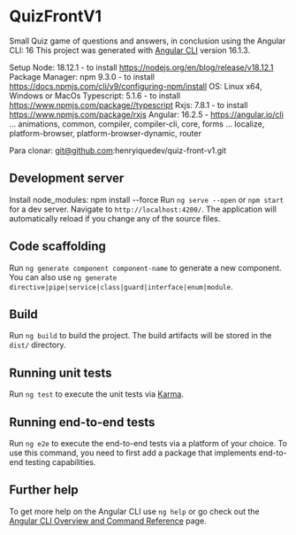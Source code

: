 # QuizFrontV1

Small Quiz game of questions and answers, in conclusion using the Angular CLI: 16
This project was generated with [Angular CLI](https://github.com/angular/angular-cli) version 16.1.3. 

Setup
Node: 18.12.1 - to install <a>https://nodejs.org/en/blog/release/v18.12.1</a>
Package Manager: npm 9.3.0 - to install <a>https://docs.npmjs.com/cli/v9/configuring-npm/install</a>
OS: Linux x64, Windows or MacOs
Typescript: 5.1.6 - to install <a>https://www.npmjs.com/package//typescript</a>
Rxjs: 7.8.1 - to install <a>https://www.npmjs.com/package/rxjs</a>
Angular: 16.2.5 - <a>https://angular.io/cli</a>
... animations, common, compiler, compiler-cli, core, forms
... localize, platform-browser, platform-browser-dynamic, router

Para clonar: git@github.com:henryiquedev/quiz-front-v1.git

## Development server
Install node_modules: npm install --force
Run `ng serve --open` or `npm start` for a dev server. Navigate to `http://localhost:4200/`. The application will automatically reload if you change any of the source files.

## Code scaffolding

Run `ng generate component component-name` to generate a new component. You can also use `ng generate directive|pipe|service|class|guard|interface|enum|module`.

## Build

Run `ng build` to build the project. The build artifacts will be stored in the `dist/` directory.

## Running unit tests

Run `ng test` to execute the unit tests via [Karma](https://karma-runner.github.io).

## Running end-to-end tests

Run `ng e2e` to execute the end-to-end tests via a platform of your choice. To use this command, you need to first add a package that implements end-to-end testing capabilities.

## Further help

To get more help on the Angular CLI use `ng help` or go check out the [Angular CLI Overview and Command Reference](https://angular.io/cli) page.
